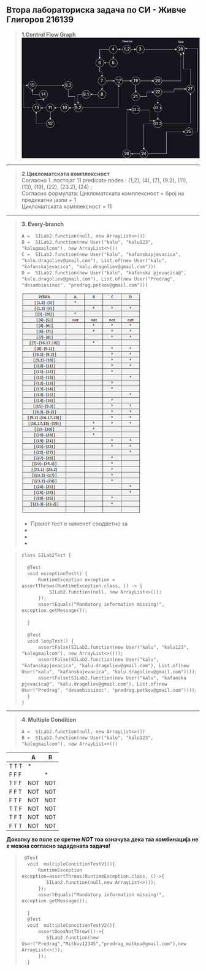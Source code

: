## Втора лабораториска задача по СИ - Живче Глигоров 216139 <br>
> **1.Control Flow Graph** <br>
>  ![CFG](./CFG.jpg) 

<hr></hr>

> **2.Цикломатската комплексност** <br>
> Согласно 1. постојат 11 predicate nodes : (1,2), (4), (7), (9.2), (11), (13), (19), (22), (23.2), (24) ; <br>
> Согласно формулата: Цикломатската комплексност = број на предикатни јазли + 1 <br>
> Цикломатската комплексност = 11 <br>

<hr></hr>


> **3. Every-branch** <br>
> ```
> A =  SILab2.function(null, new ArrayList<>())  
> B =  SILab2.function(new User("kalu", "kalu123", "kalugmailcom"), new ArrayList<>()) 
> C =  SILab2.function(new User("kalu", "kafanskapjevacica", "kalu.dragoliev@gmail.com"), List.of(new User("kalu", "kafanskajevacica", "kalu.dragoliev@gmail.com"))) 
> D =  SILab2.function(new User("kalu", "kafanska pjevacica@", "kalu.dragoliev@gmail.com"), List.of(new User("Predrag", "desambiosinoc", "predrag.petkov@gmail.com"))) 
> ````
> ![table](./table.png)
> - Првиот тест е наменет соодветно за
> -
> -
> -

> ```
> class SILab2Test {
>
>   @Test
>   void exceptionTest() {
>       RuntimeException exception = assertThrows(RuntimeException.class, () -> {
>           SILab2.function(null, new ArrayList<>());
>       });
>       assertEquals("Mandatory information missing!", exception.getMessage());
>
>   }
>
>   @Test
>   void loopTest() {
>       assertFalse(SILab2.function(new User("kalu", "kalu123", "kalugmailcom"), new ArrayList<>()));
>       assertFalse(SILab2.function(new User("kalu", "kafanskapjevacica", "kalu.dragoliev@gmail.com"), List.of(new User("kalu", "kafanskajevacica", "kalu.dragoliev@gmail.com"))));
>       assertFalse(SILab2.function(new User("kalu", "kafanska pjevacica@", "kalu.dragoliev@gmail.com"), List.of(new User("Predrag", "desambiosinoc", "predrag.petkov@gmail.com"))));
>   }
> }
> ```

<hr></hr>

> **4. Multiple Condition**
> ```
> A =  SILab2.function(null, new ArrayList<>()) 
> B =  SILab2.function(new User("kalu", "kalu123", "kalugmailcom"), new ArrayList<>()) 
> ````
 | | A | 	B | 
 | :---------- | ---------- |   ---------- | 
 | T T T |	* |  |	
 | F F F	|	  | * |
 | T F F	| NOT | NOT |
 | F F T	| NOT |	NOT |
 | F T F	| NOT |	NOT |
 | T T F	| NOT |	NOT |
 | T F T	| NOT |	NOT |
 | F T T	| NOT |	NOT |
 
 **Доколку во поле се сретне _NOT_ тоа означува дека таа комбинација не е можна согласно зададената задача!**
> ```
>  @Test
>   void  multipleConcitionTestV1(){
>       RuntimeException exception=assertThrows(RuntimeException.class, ()->{
>          SILab2.function(null,new ArrayList<>());
>       });
>       assertEquals("Mandatory information missing!", exception.getMessage());
>
>   }
>   @Test
>   void  multipleConcitionTestV2(){
>       assertDoesNotThrow(()->{
>          SILab2.function(new User("Predrag","Mitkov12345","predrag_mitkov@gmail.com"),new ArrayList<>());
>       });
>   }
> ````
